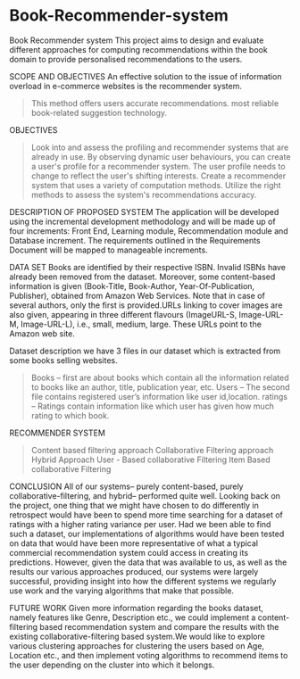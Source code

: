 # Book-Recommender-system
Book Recommender system
This project aims to design and evaluate different approaches for computing recommendations within the book domain to provide personalised recommendations to the users.

SCOPE AND OBJECTIVES
An effective solution to the issue of information overload in e-commerce websites is the recommender system.
> This method offers users accurate recommendations.
> most reliable book-related suggestion technology.

OBJECTIVES
> Look into and assess the profiling and recommender systems that are already in use.
> By observing dynamic user behaviours, you can create a user's profile for a recommender system. The user profile needs to change to reflect the user's shifting interests.
> Create a recommender system that uses a variety of computation methods.
> Utilize the right methods to assess the system's recommendations accuracy.

DESCRIPTION OF PROPOSED SYSTEM
The application will be developed using the incremental development methodology and will be made up of four increments: Front End, Learning module, Recommendation module and Database increment. The requirements outlined in the Requirements Document will be mapped to manageable increments.

DATA SET
Books are identified by their respective ISBN. Invalid ISBNs have already been removed from the dataset. Moreover, some content-based information is given (Book-Title, Book-Author, Year-Of-Publication, Publisher), obtained from Amazon Web Services. Note that in case of several authors, only the first is provided.URLs linking to cover images are also given, appearing in three different flavours (ImageURL-S, Image-URL-M, Image-URL-L), i.e., small, medium, large. These URLs point to the Amazon web site.

Dataset description
we have 3 files in our dataset which is extracted from some books selling websites.
> Books – first are about books which contain all the information related to books like an author, title, publication year, etc.
> Users – The second file contains registered user’s information like user id,location.
> ratings – Ratings contain information like which user has given how much rating to which book.

RECOMMENDER SYSTEM
> Content based filtering approach
> Collaborative Filtering approach
> Hybrid Approach
> User - Based collaborative Filtering
> Item Based collaborative Filtering

CONCLUSION
All of our systems– purely content-based, purely collaborative-filtering, and hybrid– performed quite well. Looking back on the project, one thing that we might have chosen to do differently in retrospect would have been to spend more time searching for a dataset of ratings with a higher rating variance per user. Had we been able to find such a dataset, our implementations of algorithms would have been tested on data that would have been more representative of what a typical commercial recommendation system could access in creating its predictions. However, given the data that was available to us, as well as the results our various approaches produced, our systems were largely successful, providing insight into how the different systems we regularly use work and the varying algorithms that make that possible.

FUTURE WORK
Given more information regarding the books dataset, namely features like Genre, Description etc., we could implement a content-filtering based recommendation
system and compare the results with the existing collaborative-filtering based system.We would like to explore various clustering approaches for clustering the users based on Age, Location etc., and then implement voting algorithms to recommend items to the user depending on the cluster into which it belongs.
